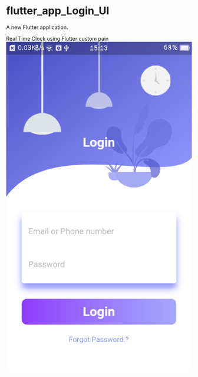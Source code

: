 # flutter_app_Login_UI

A new Flutter application.

Real Time Clock using Flutter custom pain
![Finished App](https://github.com/ra299/Flutter-Login-UI/blob/master/img/Screenshot_2021-05-19-15-13-19-42.png)

